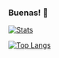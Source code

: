### Buenas! 👋

[![Stats](https://github-readme-stats.vercel.app/api?username=cristobalstrange&theme=synthwave&hide_rank=true&show_icons=true)](https://github.com/cristobalstrange/github-readme-stats)


[![Top Langs](https://github-readme-stats.vercel.app/api/top-langs/?username=cristobalstrange&theme=synthwave&layout=donut)](https://github.com/cristobalstrange/github-readme-stats)
<!--
**cristobalstrange/cristobalstrange** is a ✨ _special_ ✨ repository because its `README.md` (this file) appears on your GitHub profile.

Here are some ideas to get you started:

- 🔭 I’m currently working on ...
- 🌱 I’m currently learning ...
- 👯 I’m looking to collaborate on ...
- 🤔 I’m looking for help with ...
- 💬 Ask me about ...
- 📫 How to reach me: ...
- 😄 Pronouns: ...
- ⚡ Fun fact: ...
-->
